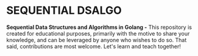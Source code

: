 # SEQUENTIAL DSALGO
**Sequential Data Structures and Algorithms in Golang -** This repository is created for educational purposes, primarily with the motive to share your knowledge, and can be leveraged by anyone who wishes to do so. That said, contributions are most welcome. Let's learn and teach together!
